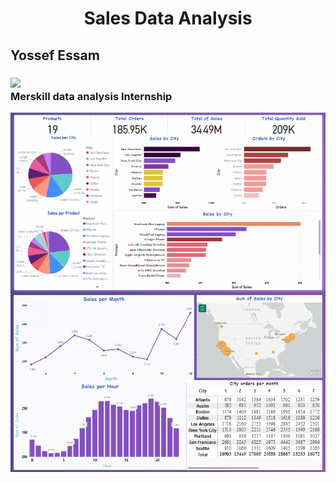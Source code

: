 <h1 align='center'> Sales Data Analysis</h1>
<h2>Yossef Essam </h2>
<h3> <img src ='https://media.licdn.com/dms/image/D4D0BAQFONtccW6kb_Q/company-logo_200_200/0/1692808405632?e=1703116800&v=beta&t=6s6m6mOFL5n-grV9790X5rq_ekANocG0CKqI7blj82Q'><br>Merskill data analysis Internship</h3>

<img src='final.png'>